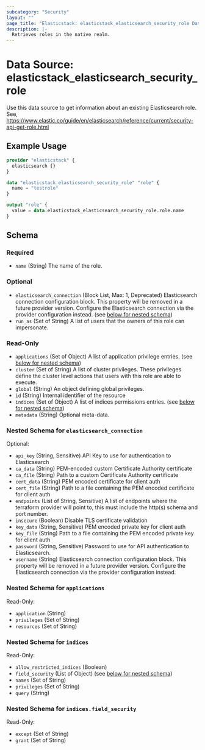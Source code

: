```yaml
---
subcategory: "Security"
layout: ""
page_title: "Elasticstack: elasticstack_elasticsearch_security_role Data Source"
description: |-
  Retrieves roles in the native realm.
---
```


# Data Source: elasticstack_elasticsearch_security_role

Use this data source to get information about an existing Elasticsearch role. See, https://www.elastic.co/guide/en/elasticsearch/reference/current/security-api-get-role.html

## Example Usage

```terraform
provider "elasticstack" {
  elasticsearch {}
}

data "elasticstack_elasticsearch_security_role" "role" {
  name = "testrole"
}

output "role" {
  value = data.elasticstack_elasticsearch_security_role.role.name
}
```

<!-- schema generated by tfplugindocs -->
## Schema

### Required

- `name` (String) The name of the role.

### Optional

- `elasticsearch_connection` (Block List, Max: 1, Deprecated) Elasticsearch connection configuration block. This property will be removed in a future provider version. Configure the Elasticsearch connection via the provider configuration instead. (see [below for nested schema](#nestedblock--elasticsearch_connection))
- `run_as` (Set of String) A list of users that the owners of this role can impersonate.

### Read-Only

- `applications` (Set of Object) A list of application privilege entries. (see [below for nested schema](#nestedatt--applications))
- `cluster` (Set of String) A list of cluster privileges. These privileges define the cluster level actions that users with this role are able to execute.
- `global` (String) An object defining global privileges.
- `id` (String) Internal identifier of the resource
- `indices` (Set of Object) A list of indices permissions entries. (see [below for nested schema](#nestedatt--indices))
- `metadata` (String) Optional meta-data.

<a id="nestedblock--elasticsearch_connection"></a>
### Nested Schema for `elasticsearch_connection`

Optional:

- `api_key` (String, Sensitive) API Key to use for authentication to Elasticsearch
- `ca_data` (String) PEM-encoded custom Certificate Authority certificate
- `ca_file` (String) Path to a custom Certificate Authority certificate
- `cert_data` (String) PEM encoded certificate for client auth
- `cert_file` (String) Path to a file containing the PEM encoded certificate for client auth
- `endpoints` (List of String, Sensitive) A list of endpoints where the terraform provider will point to, this must include the http(s) schema and port number.
- `insecure` (Boolean) Disable TLS certificate validation
- `key_data` (String, Sensitive) PEM encoded private key for client auth
- `key_file` (String) Path to a file containing the PEM encoded private key for client auth
- `password` (String, Sensitive) Password to use for API authentication to Elasticsearch.
- `username` (String) Elasticsearch connection configuration block. This property will be removed in a future provider version. Configure the Elasticsearch connection via the provider configuration instead.


<a id="nestedatt--applications"></a>
### Nested Schema for `applications`

Read-Only:

- `application` (String)
- `privileges` (Set of String)
- `resources` (Set of String)


<a id="nestedatt--indices"></a>
### Nested Schema for `indices`

Read-Only:

- `allow_restricted_indices` (Boolean)
- `field_security` (List of Object) (see [below for nested schema](#nestedobjatt--indices--field_security))
- `names` (Set of String)
- `privileges` (Set of String)
- `query` (String)

<a id="nestedobjatt--indices--field_security"></a>
### Nested Schema for `indices.field_security`

Read-Only:

- `except` (Set of String)
- `grant` (Set of String)
